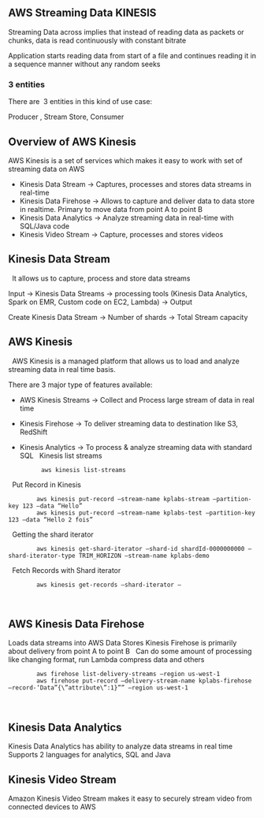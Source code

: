## AWS Streaming Data KINESIS
Streaming Data across implies that instead of reading data as packets or chunks, data is read continuously with constant bitrate 
 
 
Application starts reading data from start of a file and continues reading it in a sequence manner without any random seeks
 
 
### 3 entities
There are  3 entities in this kind of use case:


Producer , Stream Store, Consumer

## Overview of AWS Kinesis
AWS Kinesis is a set of services which makes it easy to work with set of streaming data on AWS 
 
* Kinesis Data Stream -> Captures, processes and stores data streams in real-time
* Kinesis Data Firehose -> Allows to capture and deliver data to data store in realtime. Primary to move data from point A to point B
* Kinesis Data Analytics -> Analyze streaming data in real-time with SQL/Java code
* Kinesis Video Stream -> Capture, processes and stores videos
 
## Kinesis Data Stream
 
It allows us to capture, process and store data streams


Input -> Kinesis Data Streams -> processing tools (Kinesis Data Analytics, Spark on EMR, Custom code on EC2, Lambda) -> Output
 
 
Create Kinesis Data Stream -> Number of shards -> Total Stream capacity
 
## AWS Kinesis
 
AWS Kinesis is a managed platform that allows us to load and analyze streaming data in real time basis.


There are 3 major type of features available:
* AWS Kinesis Streams -> Collect and Process large stream of data in real time
* Kinesis Firehose -> To deliver streaming data to destination like S3, RedShift
* Kinesis Analytics -> To process & analyze streaming data with standard SQL
 
Kinesis list streams 
          
          
            aws kinesis list-streams
 
Put Record in Kinesis


            aws kinesis put-record –stream-name kplabs-stream –partition-key 123 –data “Hello”
            aws kinesis put-record –stream-name kplabs-test –partition-key 123 –data “Hello 2 fois”
 
Getting the shard iterator 


            aws kinesis get-shard-iterator –shard-id shardId-0000000000 –shard-iterator-type TRIM_HORIZON –stream-name kplabs-demo
 
Fetch Records with Shard iterator


            aws kinesis get-records –shard-iterator —
 
 
## AWS Kinesis Data Firehose
Loads data streams into AWS Data Stores
Kinesis Firehose is primarily about delivery from point A to point B 
 
Can do some amount of processing like changing format, run Lambda compress data and others
 
 
            aws firehose list-delivery-streams –region us-west-1
            aws firehose put-record –delivery-stream-name kplabs-firehose –record-‘Data”{\”attribute\”:1}”” –region us-west-1
 
## Kinesis Data Analytics
Kinesis Data Analytics has ability to analyze data streams in real time
Supports 2 languages for analytics, SQL and Java
 
## Kinesis Video Stream
Amazon Kinesis Video Stream makes it easy to securely stream video from connected devices to AWS

